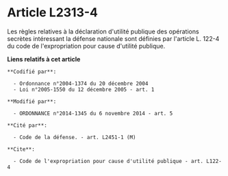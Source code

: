# Article L2313-4

Les règles relatives à la déclaration d'utilité publique des opérations secrètes intéressant la défense nationale sont
définies par l'article L. 122-4 du code de l'expropriation pour cause d'utilité publique.

**Liens relatifs à cet article**

	**Codifié par**:

	  - Ordonnance n°2004-1374 du 20 décembre 2004
	  - Loi n°2005-1550 du 12 décembre 2005 - art. 1

	**Modifié par**:

	  - ORDONNANCE n°2014-1345 du 6 novembre 2014 - art. 5

	**Cité par**:

	  - Code de la défense. - art. L2451-1 (M)

	**Cite**:

	  - Code de l'expropriation pour cause d'utilité publique - art. L122-4
